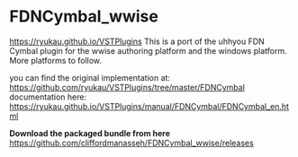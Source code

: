 # FDNCymbal_wwise
https://ryukau.github.io/VSTPlugins
This is a port of the uhhyou FDN Cymbal plugin for the wwise authoring platform and the windows platform. More platforms to follow.

you can find the original implementation at: https://github.com/ryukau/VSTPlugins/tree/master/FDNCymbal
documentation here: https://ryukau.github.io/VSTPlugins/manual/FDNCymbal/FDNCymbal_en.html

**Download the packaged bundle from here**
https://github.com/cliffordmanasseh/FDNCymbal_wwise/releases
